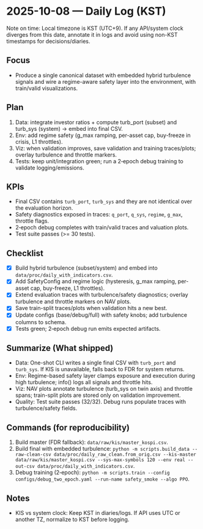 # 2025-10-08 — Daily Log (KST)

Note on time: Local timezone is KST (UTC+9). If any API/system clock diverges from this date, annotate it in logs and avoid using non-KST timestamps for decisions/diaries.

## Focus
- Produce a single canonical dataset with embedded hybrid turbulence signals and wire a regime-aware safety layer into the environment, with train/valid visualizations.

## Plan
1) Data: integrate investor ratios + compute turb_port (subset) and turb_sys (system) → embed into final CSV.
2) Env: add regime safety (g_max ramping, per-asset cap, buy-freeze in crisis, L1 throttles).
3) Viz: when validation improves, save validation and training traces/plots; overlay turbulence and throttle markers.
4) Tests: keep unit/integration green; run a 2‑epoch debug training to validate logging/emissions.

## KPIs
- Final CSV contains `turb_port`, `turb_sys` and they are not identical over the evaluation horizon.
- Safety diagnostics exposed in traces: `q_port`, `q_sys`, `regime`, `g_max`, throttle flags.
- 2‑epoch debug completes with train/valid traces and valuation plots.
- Test suite passes (>= 30 tests).

## Checklist
- [x] Build hybrid turbulence (subset/system) and embed into `data/proc/daily_with_indicators.csv`.
- [x] Add SafetyConfig and regime logic (hysteresis, g_max ramping, per-asset cap, buy-freeze, L1 throttles).
- [x] Extend evaluation traces with turbulence/safety diagnostics; overlay turbulence and throttle markers on NAV plots.
- [x] Save train-split traces/plots when validation hits a new best.
- [x] Update configs (base/debug/full) with safety knobs; add turbulence columns to schema.
- [x] Tests green; 2‑epoch debug run emits expected artifacts.

## Summarize (What shipped)
- Data: One-shot CLI writes a single final CSV with `turb_port` and `turb_sys`. If KIS is unavailable, falls back to FDR for system returns.
- Env: Regime-based safety layer clamps exposure and execution during high turbulence; info() logs all signals and throttle hits.
- Viz: NAV plots annotate turbulence (turb_sys on twin axis) and throttle spans; train-split plots are stored only on validation improvement.
- Quality: Test suite passes (32/32). Debug runs populate traces with turbulence/safety fields.

## Commands (for reproducibility)
1) Build master (FDR fallback): `data/raw/kis/master_kospi.csv`.
2) Build final with embedded turbulence: `python -m scripts.build_data --raw-clean-csv data/proc/daily_raw_clean.from_orig.csv --kis-master data/raw/kis/master_kospi.csv --sys-max-symbols 120 --env real --out-csv data/proc/daily_with_indicators.csv`.
3) Debug training (2‑epoch): `python -m scripts.train --config configs/debug_two_epoch.yaml --run-name safety_smoke --algo PPO`.

## Notes
- KIS vs system clock: Keep KST in diaries/logs. If API uses UTC or another TZ, normalize to KST before logging.
